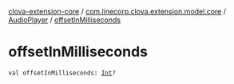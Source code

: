 [clova-extension-core](../../index.md) / [com.linecorp.clova.extension.model.core](../index.md) / [AudioPlayer](index.md) / [offsetInMilliseconds](./offset-in-milliseconds.md)

# offsetInMilliseconds

`val offsetInMilliseconds: `[`Int`](https://kotlinlang.org/api/latest/jvm/stdlib/kotlin/-int/index.html)`?`